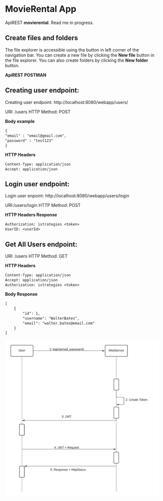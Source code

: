 # MovieRental App

ApiREST **movierental**. Read me in progress.



## Create files and folders

The file explorer is accessible using the button in left corner of the navigation bar. You can create a new file by clicking the **New file** button in the file explorer. You can also create folders by clicking the **New folder** button.

**ApiREST POSTMAN**
## Creating user endpoint:
Creating user endpoint:
http://localhost:8080/webapp/users/

URI: /users
HTTP Method: POST



**Body example**

    {
    "email" : "email@gmail.com",
    "password" : "test123"
    }
**HTTP Headers**

    Content-Type: application/json
    Accept: application/json
   
## Login user endpoint:
Login user enpoint:
http://localhost:8080/webapp/users/login

URI:/users/login
HTTP Method: POST

**HTTP Headers Response**

    Authorization: istrategies <token>
    UserID: <userId>


## Get All Users endpoint:
URI: /users
HTTP Method: GET

**HTTP Headers**

    Content-Type: application/json
    Accept: application/json
    Authorization: istrategies <token>

**Body Response**

    [
    	{
    		"id": 1,
    		"username": "WalterBates",
    		"email": "walter.bates@email.com"
    	}
    ]


![JWT](https://github.com/chriscrm/movierentalapp/blob/main/jwtdiagram.jpeg)
